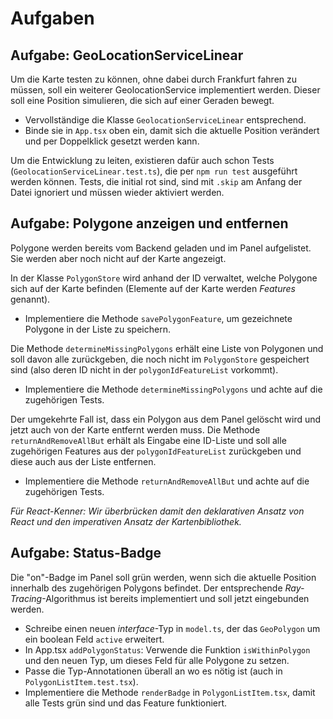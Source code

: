 # Aufgaben

## Aufgabe: GeoLocationServiceLinear
Um die Karte testen zu können, ohne dabei durch Frankfurt fahren zu müssen, soll ein weiterer GeolocationService implementiert werden.
Dieser soll eine Position simulieren, die sich auf einer Geraden bewegt.
- Vervollständige die Klasse `GeolocationServiceLinear` entsprechend.
- Binde sie in `App.tsx` oben ein, damit sich die aktuelle Position verändert und per Doppelklick gesetzt werden kann.

Um die Entwicklung zu leiten, existieren dafür auch schon Tests (`GeolocationServiceLinear.test.ts`), die per `npm run test` ausgeführt werden können.
Tests, die initial rot sind, sind mit `.skip` am Anfang der Datei ignoriert und müssen wieder aktiviert werden.


## Aufgabe: Polygone anzeigen und entfernen
Polygone werden bereits vom Backend geladen und im Panel aufgelistet. Sie werden aber noch nicht auf der Karte angezeigt.

In der Klasse `PolygonStore` wird anhand der ID verwaltet, welche Polygone sich auf der Karte befinden (Elemente auf der Karte werden *Features* genannt).
- Implementiere die Methode `savePolygonFeature`, um gezeichnete Polygone in der Liste zu speichern.

Die Methode `determineMissingPolygons` erhält eine Liste von Polygonen und soll davon alle zurückgeben, die noch nicht im `PolygonStore`
gespeichert sind (also deren ID nicht in der `polygonIdFeatureList` vorkommt).
- Implementiere die Methode `determineMissingPolygons` und achte auf die zugehörigen Tests.

Der umgekehrte Fall ist, dass ein Polygon aus dem Panel gelöscht wird und jetzt auch von der Karte entfernt werden muss.
Die Methode `returnAndRemoveAllBut` erhält als Eingabe eine ID-Liste und soll alle zugehörigen Features aus der
`polygonIdFeatureList` zurückgeben und diese auch aus der Liste entfernen.
- Implementiere die Methode `returnAndRemoveAllBut` und achte auf die zugehörigen Tests.

*Für React-Kenner: Wir überbrücken damit den deklarativen Ansatz von React und den imperativen Ansatz der Kartenbibliothek.*

## Aufgabe: Status-Badge
Die "on"-Badge im Panel soll grün werden, wenn sich die aktuelle Position innerhalb des zugehörigen Polygons befindet.
Der entsprechende *Ray-Tracing*-Algorithmus ist bereits implementiert und soll jetzt eingebunden werden.
- Schreibe einen neuen *interface*-Typ in `model.ts`, der das `GeoPolygon` um ein boolean Feld `active` erweitert.
- In App.tsx `addPolygonStatus`: Verwende die Funktion `isWithinPolygon` und den neuen Typ, um dieses Feld für alle Polygone zu setzen.
- Passe die Typ-Annotationen überall an wo es nötig ist (auch in `PolygonListItem.test.tsx`).
- Implementiere die Methode `renderBadge` in `PolygonListItem.tsx`, damit alle Tests grün sind und das Feature funktioniert.
